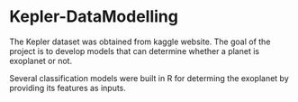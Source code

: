 # Kepler-DataModelling

The Kepler dataset was obtained from kaggle website. The goal of the project is to develop models that can determine whether a planet is exoplanet or not.

Several classification models were built in R for determing the exoplanet by providing its features as inputs.
